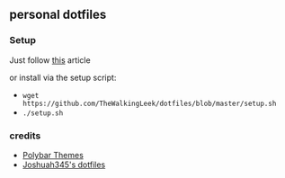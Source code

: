 ## personal dotfiles

### Setup

Just follow [this](https://www.anand-iyer.com/blog/2018/a-simpler-way-to-manage-your-dotfiles.html) article

or install via the setup script:
* `wget https://github.com/TheWalkingLeek/dotfiles/blob/master/setup.sh`
* `./setup.sh`

### credits

- [Polybar Themes](https://github.com/adi1090x/polybar-themes)
- [Joshuah345's dotfiles](https://github.com/joshuah345/linux-dotfiles)
